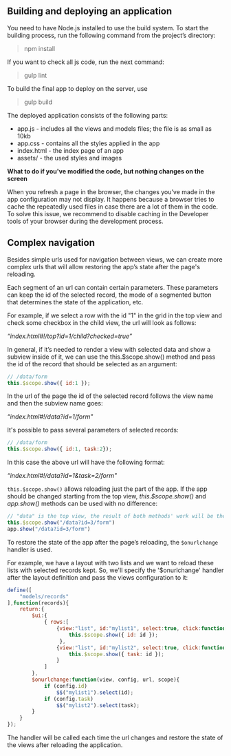 ## Building and deploying an application

You need to have Node.js installed to use the build system. To start the building process, run the following command from the project’s directory:

> npm install

If you want to check all js code, run the next command:

> gulp lint

To build the final app to deploy on the server, use

> gulp build

The deployed application consists of the following parts:

- app.js -  includes all the views and models files; the file is as small as 10kb
- app.css - contains all the styles applied in the app
- index.html - the index page of an app
- assets/ - the used styles and images

**What to do if you've modified the code, but nothing changes on the screen**

When you refresh a page in the browser, the changes you’ve made in the app configuration may not display. It happens because a browser tries to cache the repeatedly used files in case there are a lot of them in the code.
To solve this issue, we recommend to disable caching in the Developer tools of your browser during the development process.


## Complex navigation

Besides simple urls used for navigation between views, we can create more complex urls that will allow restoring the app’s state after the page's reloading. 

Each segment of an url can contain certain parameters. These parameters can keep the id of the selected record, the mode of a segmented button that determines the state of the application, etc.

For example, if we select a row with the id "1" in the grid in the top view and check some checkbox in the child view, the url will look as follows: 

*“index.html#!/top?id=1/child?checked=true”*

In general, if it’s needed to render a view with selected data and show a subview inside of it, we can use the this.$scope.show() method and pass the id of the record that should be selected as an argument:

```js
// /data/form
this.$scope.show({ id:1 });
```
In the url of the page the id of the selected record follows the view name and then the subview name goes:

*“index.html#!/data?id=1/form"*

It's possible to pass several parameters of selected records:

```js
// /data/form
this.$scope.show({ id:1, task:2});
```

In this case the above url will have the following format:

*“index.html#!/data?id=1&task=2/form"*

`this.$scope.show()` allows  reloading just the part of the app. If the app should be changed starting from the top view, *this.$scope.show()* and *app.show()* methods can be used with no difference:

```js
// "data" is the top view, the result of both methods' work will be the same
this.$scope.show("/data?id=3/form") 
app.show("/data?id=3/form")
```
To restore the state of the app after the page’s reloading, the `$onurlchange` handler is used. 

For example, we have a layout with two lists and we want to reload these lists with selected records kept. So, we'll specify the '$onurlchange' handler after the layout definition and pass the views configuration to it:

```js
define([
    "models/records"
],function(records){
	return:{
		$ui:{
			{ rows:[
				{view:"list", id:"mylist1", select:true, click:function(id){
					this.$scope.show({ id: id });
	 		 	 },
	   			{view:"list", id:"mylist2", select:true, click:function(id){
					this.$scope.show({ task: id });
	   			}
	   		]
		},
		$onurlchange:function(view, config, url, scope){
			if (config.id)
				$$("mylist1").select(id);
			if (config.task)
				$$("mylist2").select(task);
		}
	}
});
```
The handler will be called each time the url changes and restore the state of the views after reloading the application.